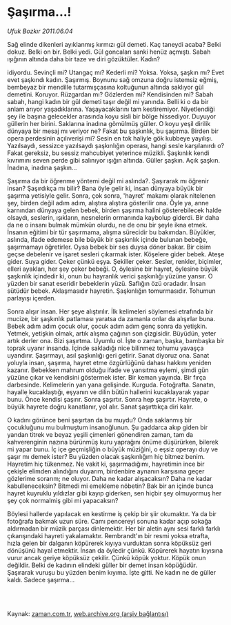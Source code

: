 # Şaşırma...!

*Ufuk Bozkır 2011.06.04*

<td class="columnist-detail">
<p>Sağ elinde dikenleri ayıklanmış kırmızı gül demeti. Kaç taneydi acaba? Belki dokuz. Belki on bir. Belki yedi. Gül goncaları sanki henüz açmıştı. Sabah ışığının altında daha bir taze ve diri gözüktüler. Kadın?</p>
<p>
<div id="haberMetinDiv">
<p>idiyordu. Sevinçli mi? Utangaç mı? Kederli mi? Yoksa. Yoksa, şaşkın mı? Evet evet şaşkındı kadın. Şaşırmış. Boynunu sağ omzuna doğru istemsiz eğmiş, bembeyaz bir mendille tutarmışçasına koltuğunun altında saklıyor gül demetini. Koruyor. Rüzgardan mı? Gözlerden mi? Kendisinden mi? Sabah sabah, hangi kadın bir gül demeti taşır değil mi yanında. Belli ki o da bir anlam arıyor yaşadıklarına. Yaşayacaklarını tam kestiremiyor. Niyetlendiği şey ile başına gelecekler arasında koyu sisli bir bölge hissediyor. Duyuyor güllerin her birini. Saklarına inadına gömülmüş güller. O koyu yeşil dirilik dünyaya bir mesaj mı veriyor ne? Fakat bu şaşkınlık, bu şaşırma. Birden bir opera perdesinin açılıverişi mi? Sesin en tok haliyle gök kubbeye yayılışı. Yazılsaydı, sessizce yazılsaydı şaşkınlığın operası, hangi sesle karşılanırdı o? Fakat gereksiz, bu sessiz mahcubiyet yeterince müzikli. Şaşkınlık kendi kıvrımını seven perde gibi salınıyor ışığın altında. Güller şaşkın. Açık şaşkın. İnadına, inadına şaşkın...
<p>Şaşırma da bir öğrenme yöntemi değil mi aslında?. Şaşırarak mı öğrenir insan? Şaşırdıkça mı bilir? Bana öyle gelir ki, insan dünyaya büyük bir şaşırma yetisiyle gelir. Sonra, çok sonra, 'hayret' makamı olarak nitelenen şey, birden değil adım adım, alıştıra alıştıra gösterilir ona. Öyle ya, anne karnından dünyaya gelen bebek, birden şaşırma halini gösterebilecek halde olsaydı, seslerin, ışıkların, nesnelerin ormanında kaybolup giderdi. Bir daha da ne o insanı bulmak mümkün olurdu, ne de onu bir şeyle ikna etmek. İnsanın eğitimi bir tür şaşırmama, alışma sürecidir bu bakımdan. Büyükler, aslında, ifade edemese bile büyük bir şaşkınlık içinde bulunan bebeğe, şaşırmamayı öğretirler. Oysa bebek bir ses duysa döner bakar. Bir cisim geçse debelenir ve işaret sesleri çıkarmak ister. Köşelere gider bebek. Ateşe gider. Suya gider. Çeker çünkü eşya. Şekiller çeker. Sesler, renkler, biçimler, elleri ayakları, her şey çeker bebeği. O, öylesine bir hayret, öylesine büyük şaşkınlık içindedir ki, onun bu hayranlık verici şaşkınlığı yüzüne yansır. O yüzden bir sanat eseridir bebeklerin yüzü. Saflığın özü oradadır. İnsan sütüdür bebek. Aklaşmasıdır hayretin. Şaşkınlığın tomurmasıdır. Tohumun parlayışı içerden.
<p>Sonra alışır insan. Her şeye alıştırılır. İlk kelimeleri söylemesi etrafında bir mucize, bir şaşkınlık patlaması yaratsa da zamanla onlar da alışırlar buna. Bebek adım adım çocuk olur, çocuk adım adım genç sonra da yetişkin. Yetmek, yetişkin olmak, artık alışma çağının son çizgisidir. Büyüdün, yeter artık derler ona. Bizi şaşırtma. Uyumlu ol. İşte o zaman, başka, bambaşka bir toprak uyanır insanda. İçinde sakladığı nice bilinmez tohumu yavaşça uyandırır. Şaşırmayı, asıl şaşkınlığı geri getirir. Sanat diyoruz ona. Sanat yoluyla insan, şaşırma, hayret etme özgürlüğünü dahası hakkını yeniden kazanır. Bebekken mahrum olduğu ifade ve yansıtma eylemi, şimdi gün yüzüne çıkar ve kendisini göstermek ister. Bir keman yayında. Bir fırça darbesinde. Kelimelerin yan yana gelişinde. Kurguda. Fotoğrafta. Sanatın, hayalle kucaklaştığı, eşyanın ve dilin bütün hallerini kucaklayarak yapar bunu. Önce kendisi şaşırır. Sonra şaşırtır. Sonra hep şaşırtır. Hayrete, o büyük hayrete doğru kanatlanır, yol alır. Sanat şaşırttıkça diri kalır.
<p>O kadını görünce beni şaşırtan da bu muydu? Onda saklanmış bir çocukluğunu mu bulmuştum insanoğlunun. Şu gaddarca akıp giden bir yandan titrek ve beyaz yeşili çimenleri gönendiren zaman, tam da kahverenginin nazına bürünmüş kuru yaprağını önüme düşürürken, bilerek mi yapar bunu. İç içe geçmişliğin o büyük müziğini, o eşsiz operayı duy ve şaşır mı demek ister? Bu yüzden olacak şaşkınlığım hiç bitmez benim. Hayretim hiç tükenmez. Ne vakit ki, şaşırmadığımı, hayretimin ince bir çekişle elimden alındığını duyarım, birdenbire aynanın karşısına geçer gözlerime sorarım; ne oluyor. Daha ne kadar alışacaksın? Daha ne kadar kabulleneceksin? Bitmedi mi emekleme nöbetin? Bak bir an içinde bunca hayret kuyruklu yıldızlar gibi kayıp giderken, sen hiçbir şey olmuyormuş her şey çok normalmiş gibi mi yapacaksın?
<p>Böylesi hallerde yapılacak en kestirme iş çekip bir şiir okumaktır. Ya da bir fotoğrafa bakmak uzun süre. Camı pencereyi sonuna kadar açıp sokağa aldırmadan bir müzik parçası dinlemektir. Her bir aletin aynı sesi farklı farklı çıkarışındaki hayreti yakalamaktır. Rembrandt'ın bir resmi yoksa etrafta, hızla gelen bir dalganın köpürerek kıyıya vurduktan sonra köpüksüz geri dönüşünü hayal etmektir. İnsan da öyledir çünkü. Köpürerek hayatın kıyısına vurur ancak geriye köpüksüz çekilir. Çünkü köpük yoktur. Köpük onun değildir. Belki de kadının elindeki güller bir demet insan köpüğüdür. Şaşırarak vuruşu bu yüzden benim kıyıma. İşte gitti. Ne kadın ne de güller kaldı. Sadece şaşırma...</p></p></p></p></p></div>
</p>


<p><br>
		 </br></p></td>

Kaynak: [zaman.com.tr](http://zaman.com.tr/yazar.do?yazino=1142404), [web.archive.org (arşiv bağlantısı)](http://web.archive.org/web/20110608053125/http://www.zaman.com.tr:80/yazar.do?yazino=1142404)
